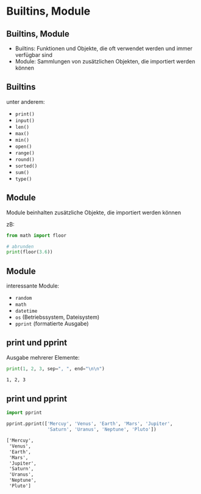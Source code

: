 # Builtins, Module

## Builtins, Module

- Builtins: Funktionen und Objekte, die oft verwendet werden und immer verfügbar sind
- Module: Sammlungen von zusätzlichen Objekten, die importiert werden können

## Builtins

unter anderem:

- `print()`
- `input()`
- `len()`
- `max()`
- `min()`
- `open()`
- `range()`
- `round()`
- `sorted()`
- `sum()`
- `type()`

## Module

Module beinhalten zusätzliche Objekte, die importiert werden können

zB:

```py
from math import floor

# abrunden
print(floor(3.6))
```

## Module

interessante Module:

- `random`
- `math`
- `datetime`
- `os` (Betriebssystem, Dateisystem)
- `pprint` (formatierte Ausgabe)

## print und pprint

Ausgabe mehrerer Elemente:

```py
print(1, 2, 3, sep=", ", end="\n\n")
```

```bash
1, 2, 3


```

## print und pprint

```py
import pprint

pprint.pprint(['Mercuy', 'Venus', 'Earth', 'Mars', 'Jupiter',
               'Saturn', 'Uranus', 'Neptune', 'Pluto'])
```

```txt
['Mercuy',
 'Venus',
 'Earth',
 'Mars',
 'Jupiter',
 'Saturn',
 'Uranus',
 'Neptune',
 'Pluto']
```

